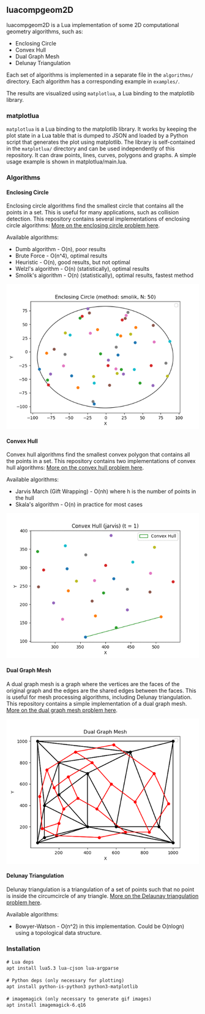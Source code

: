 ## luacompgeom2D

luacompgeom2D is a Lua implementation of some 2D computational geometry algorithms, such as:

- Enclosing Circle
- Convex Hull
- Dual Graph Mesh
- Delunay Triangulation

Each set of algorithms is implemented in a separate file in the `algorithms/` directory. 
Each algorithm has a corresponding example in `examples/`.

The results are visualized using `matplotlua`, a Lua binding to the matplotlib library.

### matplotlua

`matplotlua` is a Lua binding to the matplotlib library.
It works by keeping the plot state in a Lua table that is dumped to JSON and loaded by a Python script that generates the plot using matplotlib.
The library is self-contained in the `matplotlua/` directory and can be used independently of this repository. It can draw points, lines, curves, polygons and graphs. A simple usage example is shown in matplotlua/main.lua.



### Algorithms

#### Enclosing Circle
Enclosing circle algorithms find the smallest circle that contains all the points in a set. This is useful for many applications, such as collision detection. This repository contains several implementations of enclosing circle algorithms:
[More on the enclosing circle problem here](./Enclosing_Circle.pdf).

Available algorithms:
- Dumb algorithm - O(n), poor results 
- Brute Force - O(n^4), optimal results
- Heuristic - O(n), good results, but not optimal
- Welzl's algorithm - O(n) (statistically), optimal results
- Smolik's algorithm - O(n) (statistically), optimal results, fastest method

![enclosing_circle](figures/enclosing_circle-smolik.png?raw=true "Enclosing Circle")



#### Convex Hull
Convex hull algorithms find the smallest convex polygon that contains all the points in a set. This repository contains two implementations of convex hull algorithms:
[More on the convex hull problem here](./Convex_Hull.pdf).

Available algorithms:
- Jarvis March (Gift Wrapping) - O(nh) where h is the number of points in the hull
- Skala's algorithm - O(n) in practice for most cases

![convex_hull](figures/convex_hull-jarvis-dataset1.gif?raw=true "Convex Hull")



#### Dual Graph Mesh
A dual graph mesh is a graph where the vertices are the faces of the original graph and the edges are the shared edges between the faces. This is useful for mesh processing algorithms, including Delunay triangulation. This repository contains a simple implementation of a dual graph mesh.
[More on the dual graph mesh problem here](./Dual_Graph_Mesh.pdf).

![dual_mesh](figures/dual_mesh.png?raw=true "Dual Graph Mesh")



#### Delunay Triangulation
Delunay triangulation is a triangulation of a set of points such that no point is inside the circumcircle of any triangle.
[More on the Delaunay triangulation problem here](./Delaunay_Triangulation.pdf).

Available algorithms:
- Bowyer-Watson - O(n^2) in this implementation. Could be O(nlogn) using a topological data structure.



### Installation

    # Lua deps
    apt install lua5.3 lua-cjson lua-argparse
    
    # Python deps (only necessary for plotting)
    apt install python-is-python3 python3-matplotlib

    # imagemagick (only necessary to generate gif images)
    apt install imagemagick-6.q16  
